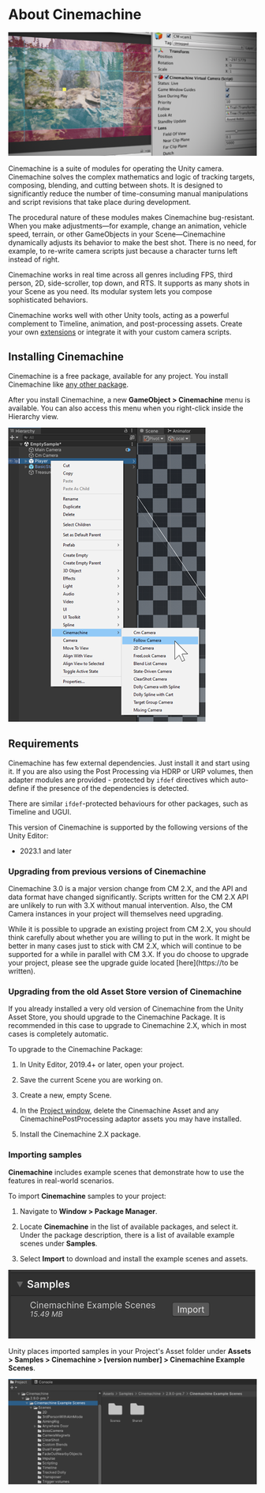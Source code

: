 # About Cinemachine

![Unity Cinemachine](images/CinemachineSplash.png)

Cinemachine is a suite of modules for operating the Unity camera. Cinemachine solves the complex mathematics and logic of tracking targets, composing, blending, and cutting between shots. It is designed to significantly reduce the number of time-consuming manual manipulations and script revisions that take place during development.

The procedural nature of these modules makes Cinemachine bug-resistant. When you make adjustments—for example, change an animation, vehicle speed, terrain, or other GameObjects in your Scene—Cinemachine dynamically adjusts its behavior to make the best shot. There is no need, for example, to re-write camera scripts just because a character turns left instead of right.

Cinemachine works in real time across all genres including FPS, third person, 2D, side-scroller, top down, and RTS. It supports as many shots in your Scene as you need. Its modular system lets you compose sophisticated behaviors.

Cinemachine works well with other Unity tools, acting as a powerful complement to Timeline, animation, and post-processing assets. Create your own [extensions](CinemachineVirtualCameraExtensions.md) or integrate it with your custom camera scripts.

## Installing Cinemachine

Cinemachine is a free package, available for any project. You install Cinemachine like [any other package](https://docs.unity3d.com/Packages/com.unity.package-manager-ui@latest/index.html).

After you install Cinemachine, a new __GameObject > Cinemachine__ menu is available. You can also access this menu when you right-click inside the Hierarchy view.

![Cinemachine menu in the Unity Editor](images/CinemachineMenu.png)

## Requirements

Cinemachine has few external dependencies. Just install it and start using it. If you are also using the Post Processing via HDRP or URP volumes, then adapter modules are provided - protected by `ifdef` directives which auto-define if the presence of the dependencies is detected.  

There are similar `ifdef`-protected behaviours for other packages, such as Timeline and UGUI.

This version of Cinemachine is supported by the following versions of the Unity Editor:

* 2023.1 and later

### Upgrading from previous versions of Cinemachine

Cinemachine 3.0 is a major version change from CM 2.X, and the API and data format have changed significantly. Scripts written for the CM 2.X API are unlikely to run with 3.X without manual intervention. Also, the CM Camera instances in your project will themselves need upgrading.

While it is possible to upgrade an existing project from CM 2.X, you should think carefully about whether you are willing to put in the work. It might be better in many cases just to stick with CM 2.X, which will continue to be supported for a while in parallel with CM 3.X.  If you do choose to upgrade your project, please see the upgrade guide located [here](https://to be written).

### Upgrading from the old Asset Store version of Cinemachine

If you already installed a very old version of Cinemachine from the Unity Asset Store, you should upgrade to the Cinemachine Package. It is recommended in this case to upgrade to Cinemachine 2.X, which in most cases is completely automatic.

To upgrade to the Cinemachine Package:

1. In Unity Editor, 2019.4+ or later, open your project.

2. Save the current Scene you are working on.

3. Create a new, empty Scene.

4. In the [Project window](https://docs.unity3d.com/Manual/ProjectView.html), delete the Cinemachine Asset and any CinemachinePostProcessing adaptor assets you may have installed.

5. Install the Cinemachine 2.X package.

### Importing samples

**Cinemachine** includes example scenes that demonstrate how to use the features in real-world scenarios. 

To import **Cinemachine** samples to your project: 

1. Navigate to **Window > Package Manager**. 

2. Locate **Cinemachine** in the list of available packages, and select it. Under the package description, there is a list of available example scenes under **Samples**. 

3. Select **Import** to download and install the example scenes and assets.


![import](images/import.png)


Unity places imported samples in your Project's Asset folder under **Assets > Samples > Cinemachine > [version number] > Cinemachine Example Scenes**.

![assets](images/assets.png)
